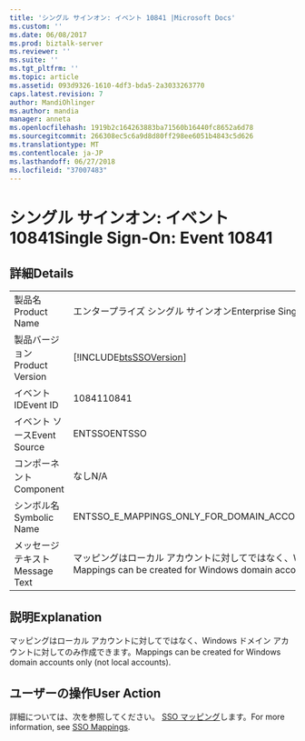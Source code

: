 ```yaml
---
title: 'シングル サインオン: イベント 10841 |Microsoft Docs'
ms.custom: ''
ms.date: 06/08/2017
ms.prod: biztalk-server
ms.reviewer: ''
ms.suite: ''
ms.tgt_pltfrm: ''
ms.topic: article
ms.assetid: 093d9326-1610-4df3-bda5-2a3033263770
caps.latest.revision: 7
author: MandiOhlinger
ms.author: mandia
manager: anneta
ms.openlocfilehash: 1919b2c164263883ba71560b16440fc8652a6d78
ms.sourcegitcommit: 266308ec5c6a9d8d80ff298ee6051b4843c5d626
ms.translationtype: MT
ms.contentlocale: ja-JP
ms.lasthandoff: 06/27/2018
ms.locfileid: "37007483"
---
```

# <a name="single-sign-on-event-10841"></a><span data-ttu-id="31526-102">シングル サインオン: イベント 10841</span><span class="sxs-lookup"><span data-stu-id="31526-102">Single Sign-On: Event 10841</span></span>
## <a name="details"></a><span data-ttu-id="31526-103">詳細</span><span class="sxs-lookup"><span data-stu-id="31526-103">Details</span></span>  
  
|                 |                                                                                |
|-----------------|--------------------------------------------------------------------------------|
|  <span data-ttu-id="31526-104">製品名</span><span class="sxs-lookup"><span data-stu-id="31526-104">Product Name</span></span>   |                           <span data-ttu-id="31526-105">エンタープライズ シングル サインオン</span><span class="sxs-lookup"><span data-stu-id="31526-105">Enterprise Single Sign-On</span></span>                            |
| <span data-ttu-id="31526-106">製品バージョン</span><span class="sxs-lookup"><span data-stu-id="31526-106">Product Version</span></span> |           [!INCLUDE[btsSSOVersion](../includes/btsssoversion-md.md)]           |
|    <span data-ttu-id="31526-107">イベント ID</span><span class="sxs-lookup"><span data-stu-id="31526-107">Event ID</span></span>     |                                     <span data-ttu-id="31526-108">10841</span><span class="sxs-lookup"><span data-stu-id="31526-108">10841</span></span>                                      |
|  <span data-ttu-id="31526-109">イベント ソース</span><span class="sxs-lookup"><span data-stu-id="31526-109">Event Source</span></span>   |                                     <span data-ttu-id="31526-110">ENTSSO</span><span class="sxs-lookup"><span data-stu-id="31526-110">ENTSSO</span></span>                                     |
|    <span data-ttu-id="31526-111">コンポーネント</span><span class="sxs-lookup"><span data-stu-id="31526-111">Component</span></span>    |                                      <span data-ttu-id="31526-112">なし</span><span class="sxs-lookup"><span data-stu-id="31526-112">N/A</span></span>                                       |
|  <span data-ttu-id="31526-113">シンボル名</span><span class="sxs-lookup"><span data-stu-id="31526-113">Symbolic Name</span></span>  |                   <span data-ttu-id="31526-114">ENTSSO_E_MAPPINGS_ONLY_FOR_DOMAIN_ACCOUNTS</span><span class="sxs-lookup"><span data-stu-id="31526-114">ENTSSO_E_MAPPINGS_ONLY_FOR_DOMAIN_ACCOUNTS</span></span>                   |
|  <span data-ttu-id="31526-115">メッセージ テキスト</span><span class="sxs-lookup"><span data-stu-id="31526-115">Message Text</span></span>   | <span data-ttu-id="31526-116">マッピングはローカル アカウントに対してではなく、Windows ドメイン アカウントに対してのみ作成できます。</span><span class="sxs-lookup"><span data-stu-id="31526-116">Mappings can be created for Windows domain accounts only (not local accounts).</span></span> |
  
## <a name="explanation"></a><span data-ttu-id="31526-117">説明</span><span class="sxs-lookup"><span data-stu-id="31526-117">Explanation</span></span>  
 <span data-ttu-id="31526-118">マッピングはローカル アカウントに対してではなく、Windows ドメイン アカウントに対してのみ作成できます。</span><span class="sxs-lookup"><span data-stu-id="31526-118">Mappings can be created for Windows domain accounts only (not local accounts).</span></span>  
  
## <a name="user-action"></a><span data-ttu-id="31526-119">ユーザーの操作</span><span class="sxs-lookup"><span data-stu-id="31526-119">User Action</span></span>  
 <span data-ttu-id="31526-120">詳細については、次を参照してください。 [SSO マッピング](../core/sso-mappings.md)します。</span><span class="sxs-lookup"><span data-stu-id="31526-120">For more information, see [SSO Mappings](../core/sso-mappings.md).</span></span>